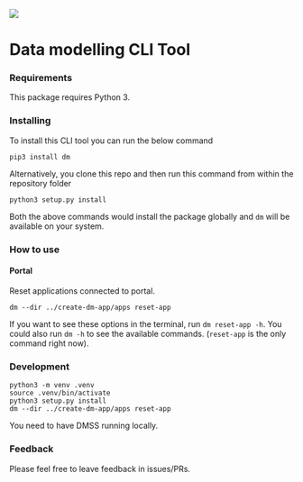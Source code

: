 ![](https://visitor-badge.glitch.me/badge?page_id=kanish671.ranpass)

# Data modelling CLI Tool

### Requirements
This package requires Python 3.

### Installing
To install this CLI tool you can run the below command
```
pip3 install dm
```

Alternatively, you clone this repo and then run this command from within the repository folder
```
python3 setup.py install
```

Both the above commands would install the package globally and `dm` will be available on your system.

### How to use

#### Portal

Reset applications connected to portal.
```
dm --dir ../create-dm-app/apps reset-app
```

If you want to see these options in the terminal, run `dm reset-app -h`. You could also run `dm -h` to see the available commands. (`reset-app` is the only command right now).

### Development

```
python3 -m venv .venv
source .venv/bin/activate
python3 setup.py install
dm --dir ../create-dm-app/apps reset-app
```

You need to have DMSS running locally.

### Feedback
Please feel free to leave feedback in issues/PRs.